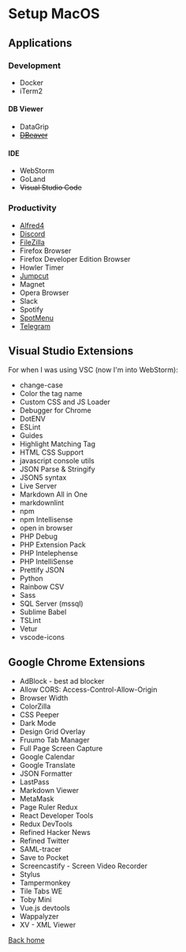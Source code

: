 # Setup MacOS

## Applications

### Development

* Docker
* iTerm2

#### DB Viewer

* DataGrip
* ~~[DBeaver](https://dbeaver.io/download/)~~

#### IDE

* WebStorm
* GoLand  
* ~~Visual Studio Code~~

### Productivity

* [Alfred4](https://www.alfredapp.com/)
* [Discord](https://discordapp.com/download)
* [FileZilla](https://filezilla-project.org/download.php?platform=osx#close)
* Firefox Browser
* Firefox Developer Edition Browser
* Howler Timer
* [Jumpcut](https://snark.github.io/jumpcut/)
* Magnet
* Opera Browser
* Slack
* Spotify
* [SpotMenu](https://github.com/kmikiy/SpotMenu#easy-install)
* [Telegram](https://macos.telegram.org/)

## Visual Studio Extensions

For when I was using VSC (now I'm into WebStorm):

* change-case
* Color the tag name
* Custom CSS and JS Loader
* Debugger for Chrome
* DotENV
* ESLint
* Guides
* Highlight Matching Tag
* HTML CSS Support
* javascript console utils
* JSON Parse & Stringify
* JSON5 syntax
* Live Server
* Markdown All in One
* markdownlint
* npm
* npm Intellisense
* open in browser
* PHP Debug
* PHP Extension Pack
* PHP Intelephense
* PHP IntelliSense
* Prettify JSON
* Python
* Rainbow CSV
* Sass
* SQL Server (mssql)
* Sublime Babel
* TSLint
* Vetur
* vscode-icons

## Google Chrome Extensions

* AdBlock - best ad blocker
* Allow CORS: Access-Control-Allow-Origin
* Browser Width
* ColorZilla
* CSS Peeper
* Dark Mode
* Design Grid Overlay
* Fruumo Tab Manager
* Full Page Screen Capture
* Google Calendar
* Google Translate
* JSON Formatter
* LastPass
* Markdown Viewer
* MetaMask
* Page Ruler Redux
* React Developer Tools
* Redux DevTools
* Refined Hacker News
* Refined Twitter
* SAML-tracer
* Save to Pocket
* Screencastify - Screen Video Recorder
* Stylus
* Tampermonkey
* Tile Tabs WE
* Toby Mini
* Vue.js devtools
* Wappalyzer
* XV - XML Viewer

[Back home](../README.md)

